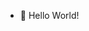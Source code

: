 - 👋 Hello World!

<!---
JxstinDotDev/JxstinDotDev is a ✨ special ✨ repository because its `README.md` (this file) appears on your GitHub profile.
You can click the Preview link to take a look at your changes.
--->
